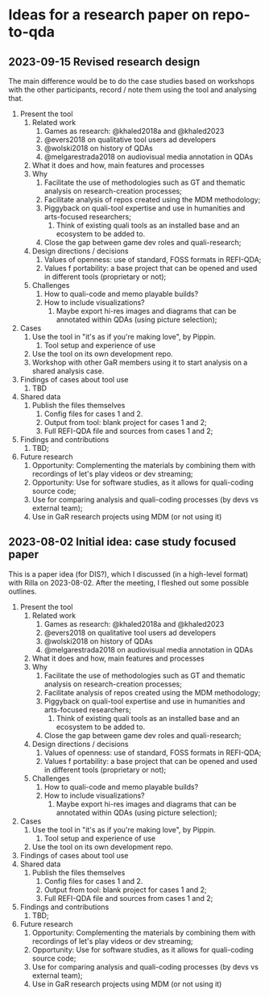 # Ideas for a research paper on repo-to-qda

## 2023-09-15 Revised research design 

The main difference would be to do the case studies based on workshops with the other participants, record / note them using the tool and analysing that.

1. Present the tool
   1. Related work
      1. Games as research: @khaled2018a and @khaled2023
      2. @evers2018 on qualitative tool users ad developers
      3. @wolski2018 on history of QDAs
      4. @melgarestrada2018 on audiovisual media annotation in QDAs
   2. What it does and how, main features and processes
   3. Why
      1. Facilitate the use of methodologies such as GT and thematic analysis on research-creation processes;
      2. Facilitate analysis of repos created using the MDM methodology;
      3. Piggyback on quali-tool expertise and use in humanities and arts-focused researchers;
         1. Think of existing quali tools as an installed base and an ecosystem to be added to.
      4. Close the gap between game dev roles and quali-research;
   4. Design directions / decisions
      1. Values of openness: use of standard, FOSS formats in REFI-QDA;
      2. Values f portability: a base project that can be opened and used in different tools (proprietary or not);
   5. Challenges
      1. How to quali-code and memo playable builds?
      2. How to include visualizations?
         1. Maybe export hi-res images and diagrams that can be annotated within QDAs (using picture selection);
2. Cases
   1. Use the tool in "it's as if you're making love", by Pippin.
      1. Tool setup and experience of use
   2. Use the tool on its own development repo.
   3. Workshop with other GaR members using it to start analysis on a shared analysis case.
3. Findings of cases about tool use
	1. TBD
4. Shared data
   1. Publish the files themselves
      1. Config files for cases 1 and 2.
      2. Output from tool: blank project for cases 1 and 2;
      3. Full REFI-QDA file and sources from cases 1 and 2;
5. Findings and contributions
   1. TBD;
6. Future research
   1. Opportunity: Complementing the materials by combining them with recordings of let's play videos or dev streaming;
   2. Opportunity: Use for software studies, as it allows for quali-coding source code;
   3. Use for comparing analysis and quali-coding processes (by devs vs external team);
   4. Use in GaR research projects using MDM (or not using it)

## 2023-08-02 Initial idea: case study focused paper

This is a paper idea (for DIS?), which I discussed (in a high-level format) with Rilla on 2023-08-02. After the meeting, I fleshed out some possible outlines.

1. Present the tool
   1. Related work
      1. Games as research: @khaled2018a and @khaled2023
      2. @evers2018 on qualitative tool users ad developers
      3. @wolski2018 on history of QDAs
      4. @melgarestrada2018 on audiovisual media annotation in QDAs
   2. What it does and how, main features and processes
   3. Why
      1. Facilitate the use of methodologies such as GT and thematic analysis on research-creation processes;
      2. Facilitate analysis of repos created using the MDM methodology;
      3. Piggyback on quali-tool expertise and use in humanities and arts-focused researchers;
         1. Think of existing quali tools as an installed base and an ecosystem to be added to.
      4. Close the gap between game dev roles and quali-research;
   4. Design directions / decisions
      1. Values of openness: use of standard, FOSS formats in REFI-QDA;
      2. Values f portability: a base project that can be opened and used in different tools (proprietary or not);
   5. Challenges
      1. How to quali-code and memo playable builds?
      2. How to include visualizations?
         1. Maybe export hi-res images and diagrams that can be annotated within QDAs (using picture selection);
2. Cases
   1. Use the tool in "it's as if you're making love", by Pippin.
      1. Tool setup and experience of use
   2. Use the tool on its own development repo.
3. Findings of cases about tool use
4. Shared data
   1. Publish the files themselves
      1. Config files for cases 1 and 2.
      2. Output from tool: blank project for cases 1 and 2;
      3. Full REFI-QDA file and sources from cases 1 and 2;
5. Findings and contributions
   1. TBD;
6. Future research
   1. Opportunity: Complementing the materials by combining them with recordings of let's play videos or dev streaming;
   2. Opportunity: Use for software studies, as it allows for quali-coding source code;
   3. Use for comparing analysis and quali-coding processes (by devs vs external team);
   4. Use in GaR research projects using MDM (or not using it)
